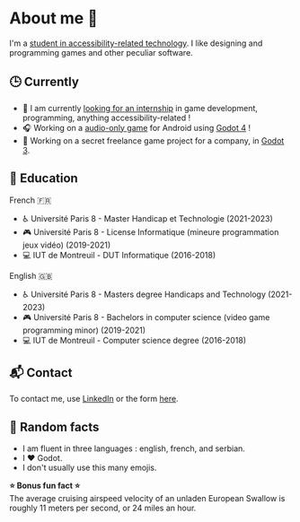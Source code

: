 # About me :rat:

I'm a [student in accessibility-related technology](https://www.univ-paris8.fr/-Master-Technologie-et-Handicap-676-). I like designing and programming games and other peculiar software.

## :clock3: Currently

- :newspaper: I am currently [looking for an internship](https://www.linkedin.com/in/predrag-kostic/) in game development, programming, anything accessibility-related !  
- :headphones: Working on a [audio-only game](https://github.com/pkostic-dev/game-wraith-hunter) for Android using [Godot 4](https://godotengine.org/) !  
- :space_invader: Working on a secret freelance game project for a company, in [Godot 3](https://godotengine.org/).

## :school: Education

French :fr:  
- :wheelchair: Université Paris 8 - Master Handicap et Technologie (2021-2023)  
- :video_game: Université Paris 8 - License Informatique (mineure programmation jeux vidéo) (2019-2021)  
- :computer: IUT de Montreuil - DUT Informatique (2016-2018)  

English :uk:  
- :wheelchair: Université Paris 8 - Masters degree Handicaps and Technology (2021-2023)  
- :video_game: Université Paris 8 - Bachelors in computer science (video game programming minor) (2019-2021)  
- :computer: IUT de Montreuil - Computer science degree (2016-2018)  

## :mailbox_with_mail: Contact

To contact me, use [LinkedIn](https://linktr.ee/p_kostic) or the form [here](https://linktr.ee/p_kostic).

## :popcorn: Random facts

- I am fluent in three languages : english, french, and serbian.  
- I ❤️ Godot.  
- I don't usually use this many emojis.  

**:star: Bonus fun fact :star:**  
The average cruising airspeed velocity of an unladen European Swallow is roughly 11 meters per second, or 24 miles an hour.
